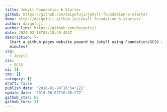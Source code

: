```yaml
---
title: Jekyll Foundation 6 Starter
github: https://github.com/daigofuji/jekyll-foundation-6-starter
demo: http://daigofuji.github.io/jekyll-foundation-6-starter/
author: daigofuji
author_link: https://github.com/daigofuji
date: 2024-02-18T08:18:49.463Z
description: >-
  Start a github pages website powerd by Jekyll using Foundation/SCSS in under 5
  minutes!
ssg:
  - Jekyll
css:
  - SCSS
ui: []
cms: []
category: []
draft: false
publish_date: '2016-01-24T16:54:22Z'
update_date: '2019-08-02T16:35:27Z'
github_star: 62
github_fork: 31
---
```

